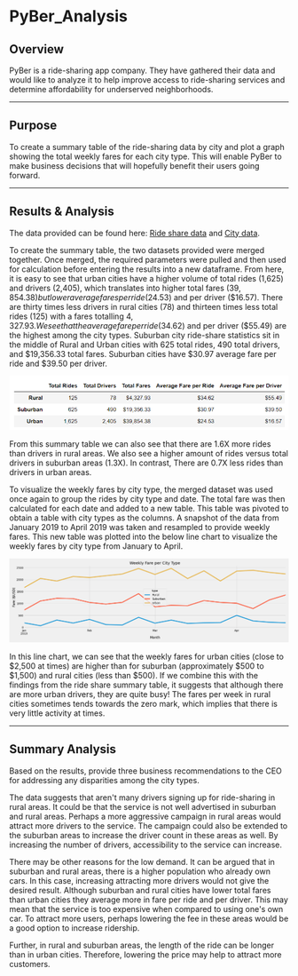 # PyBer_Analysis
## Overview
PyBer is a ride-sharing app company. They have gathered their data and would like to analyze it to help improve access to ride-sharing services and determine affordability for underserved neighborhoods.

---

## Purpose
To create a summary table of the ride-sharing data by city and plot a graph showing the total weekly fares for each city type. This will enable PyBer to make business decisions that will hopefully benefit their users going forward.

---

## Results & Analysis

The data provided can be found here: [Ride share data](Resources/ride_data.csv) and [City data](Resources/city_data.csv).

To create the summary table, the two datasets provided were merged together. Once merged, the required parameters were pulled and then used for calculation before entering the results into a new dataframe. From here, it is easy to see that urban cities have a higher volume of total rides (1,625) and drivers (2,405), which translates into higher total fares ($39,854.38) but lower average fares per ride ($24.53) and per driver ($16.57). There are thirty times less drivers in rural cities (78) and thirteen times less total rides (125) with a fares totalling $4,327.93. We see that the average fare per ride ($34.62) and per driver ($55.49) are the highest among the city types. Suburban city ride-share statistics sit in the middle of Rural and Urban cities with 625 total rides, 490 total drivers, and $19,356.33 total fares. Suburban cities have $30.97 average fare per ride and $39.50 per driver.

![Ride Share Summary Table](Analysis/ride-share-summary.png)

From this summary table we can also see that there are 1.6X more rides than drivers in rural areas. We also see a higher amount of rides versus total drivers in suburban areas (1.3X). In contrast, There are 0.7X less rides than drivers in urban areas.

To visualize the weekly fares by city type, the merged dataset was used once again to group the rides by city type and date. The total fare was then calculated for each date and added to a new table. This table was pivoted to obtain a table with city types as the columns. A snapshot of the data from January 2019 to April 2019 was taken and resampled to provide weekly fares. This new table was plotted into the below line chart to visualize the weekly fares by city type from January to April.

![Weekly Fare per City Type](Analysis/PyBer_fare_summary.png)

In this line chart, we can see that the weekly fares for urban cities (close to $2,500 at times) are higher than for suburban (approximately $500 to $1,500) and rural cities (less than $500). If we combine this with the findings from the ride share summary table, it suggests that although there are more urban drivers, they are quite busy! The fares per week in rural cities sometimes tends towards the zero mark, which implies that there is very little activity at times.

---

## Summary Analysis

Based on the results, provide three business recommendations to the CEO for addressing any disparities among the city types. 

The data suggests that aren't many drivers signing up for ride-sharing in rural areas. It could be that the service is not well advertised in suburban and rural areas. Perhaps a more aggressive campaign in rural areas would attract more drivers to the service. The campaign could also be extended to the suburban areas to increase the driver count in these areas as well. By increasing the number of drivers, accessibility to the service can increase. 

There may be other reasons for the low demand. It can be argued that in suburban and rural areas, there is a higher population who already own cars. In this case, increasing attracting more drivers would not give the desired result. Although suburban and rural cities have lower total fares than urban cities they average more in fare per ride and per driver. This may mean that the service is too expensive when compared to using one's own car. To attract more users, perhaps lowering the fee in these areas would be a good option to increase ridership. 

Further, in rural and suburban areas, the length of the ride can be longer than in urban cities. Therefore, lowering the price may help to attract more customers. 